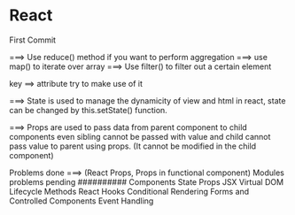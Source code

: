 # React
First Commit

===> Use reduce() method if you want to perform aggregation
===> use map() to iterate over array
===> Use filter() to filter out a certain element

key ==> attribute try to make use of it

===> State is used to manage the dynamicity of view and html in react, state can be changed by this.setState() function.

===> Props are used to pass data from parent component to child components even sibling cannot be passed with value and child cannot pass value to parent using props. (It cannot be modified in the child component)

Problems done ===> (React Props, Props in functional component)
Modules problems pending
##########
Components
State
Props
JSX
Virtual DOM
Lifecycle Methods
React Hooks
Conditional Rendering
Forms and Controlled Components
Event Handling
